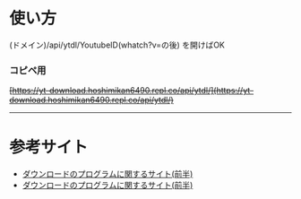 # 使い方
(ドメイン)/api/ytdl/YoutubeID(whatch?v=の後) を開けばOK

### コピペ用
~~[https://yt-download.hoshimikan6490.repl.co/api/ytdl/](https://yt-download.hoshimikan6490.repl.co/api/ytdl/)~~


---
# 参考サイト
- [ダウンロードのプログラムに関するサイト(前半)](https://zenn.dev/aiueokashi/articles/527a4830d6c513)
- [ダウンロードのプログラムに関するサイト(前半)](https://zenn.dev/aiueokashi/articles/6f8de4b42806e5)
